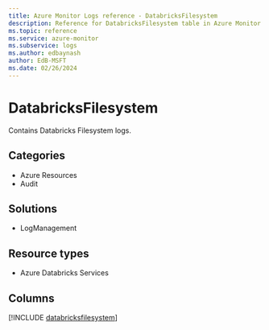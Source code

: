 ```yaml
---
title: Azure Monitor Logs reference - DatabricksFilesystem
description: Reference for DatabricksFilesystem table in Azure Monitor Logs.
ms.topic: reference
ms.service: azure-monitor
ms.subservice: logs
ms.author: edbaynash
author: EdB-MSFT
ms.date: 02/26/2024
---
```


# DatabricksFilesystem

Contains Databricks Filesystem logs.


## Categories

- Azure Resources
- Audit

## Solutions

- LogManagement

## Resource types

- Azure Databricks Services

## Columns
  
[!INCLUDE [databricksfilesystem](.././tables/includes/databricksfilesystem-include.md)]
